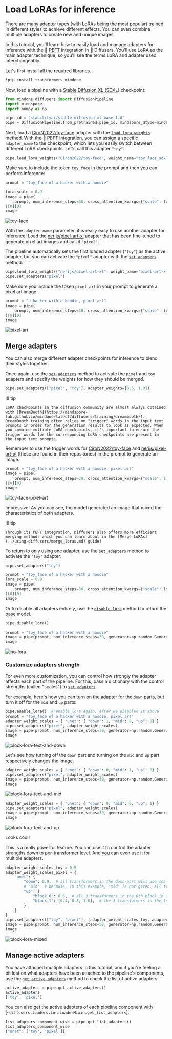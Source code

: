 <!--Copyright 2024 The HuggingFace Team. All rights reserved.

Licensed under the Apache License, Version 2.0 (the "License"); you may not use this file except in compliance with
the License. You may obtain a copy of the License at

http://www.apache.org/licenses/LICENSE-2.0

Unless required by applicable law or agreed to in writing, software distributed under the License is distributed on
an "AS IS" BASIS, WITHOUT WARRANTIES OR CONDITIONS OF ANY KIND, either express or implied. See the License for the
specific language governing permissions and limitations under the License.
-->

# Load LoRAs for inference

There are many adapter types (with [LoRAs](https://huggingface.co/docs/peft/conceptual_guides/adapter#low-rank-adaptation-lora) being the most popular) trained in different styles to achieve different effects. You can even combine multiple adapters to create new and unique images.

In this tutorial, you'll learn how to easily load and manage adapters for inference with the 🤗 [PEFT](https://huggingface.co/docs/peft/index) integration in 🤗 Diffusers. You'll use LoRA as the main adapter technique, so you'll see the terms LoRA and adapter used interchangeably.

Let's first install all the required libraries.

```bash
!pip install transformers mindone
```

Now, load a pipeline with a [Stable Diffusion XL (SDXL)](../api/pipelines/stable_diffusion/stable_diffusion_xl.md) checkpoint:

```python
from mindone.diffusers import DiffusionPipeline
import mindspore
import numpy as np

pipe_id = "stabilityai/stable-diffusion-xl-base-1.0"
pipe = DiffusionPipeline.from_pretrained(pipe_id, mindspore_dtype=mindspore.float16)
```

Next, load a [CiroN2022/toy-face](https://huggingface.co/CiroN2022/toy-face) adapter with the [`load_lora_weights`](https://mindspore-lab.github.io/mindone/latest/diffusers/api/loaders/lora#mindone.diffusers.loaders.lora.StableDiffusionXLLoraLoaderMixin.load_lora_weights) method. With the 🤗 PEFT integration, you can assign a specific `adapter_name` to the checkpoint, which lets you easily switch between different LoRA checkpoints. Let's call this adapter `"toy"`.

```python
pipe.load_lora_weights("CiroN2022/toy-face", weight_name="toy_face_sdxl.safetensors", adapter_name="toy")
```

Make sure to include the token `toy_face` in the prompt and then you can perform inference:

```python
prompt = "toy_face of a hacker with a hoodie"

lora_scale = 0.9
image = pipe(
    prompt, num_inference_steps=30, cross_attention_kwargs={"scale": lora_scale}, generator=np.random.Generator(np.random.PCG64(0))
)[0][0]
image
```

![toy-face](https://github.com/user-attachments/assets/c1796924-ee98-49c4-829b-887874ed7f3d)

With the `adapter_name` parameter, it is really easy to use another adapter for inference! Load the [nerijs/pixel-art-xl](https://huggingface.co/nerijs/pixel-art-xl) adapter that has been fine-tuned to generate pixel art images and call it `"pixel"`.

The pipeline automatically sets the first loaded adapter (`"toy"`) as the active adapter, but you can activate the `"pixel"` adapter with the [`set_adapters`](https://mindspore-lab.github.io/mindone/latest/diffusers/api/loaders/unet/#mindone.diffusers.loaders.unet.UNet2DConditionLoadersMixin.set_adapters) method:

```python
pipe.load_lora_weights("nerijs/pixel-art-xl", weight_name="pixel-art-xl.safetensors", adapter_name="pixel")
pipe.set_adapters("pixel")
```

Make sure you include the token `pixel art` in your prompt to generate a pixel art image:

```python
prompt = "a hacker with a hoodie, pixel art"
image = pipe(
    prompt, num_inference_steps=30, cross_attention_kwargs={"scale": lora_scale}, generator=np.random.Generator(np.random.PCG64(0))
)[0][0]
image
```

![pixel-art](https://github.com/user-attachments/assets/fa0e31c8-787e-42dd-8027-a8be89884863)

## Merge adapters

You can also merge different adapter checkpoints for inference to blend their styles together.

Once again, use the [`set_adapters`](https://mindspore-lab.github.io/mindone/latest/diffusers/api/loaders/unet/#mindone.diffusers.loaders.unet.UNet2DConditionLoadersMixin.set_adapters) method to activate the `pixel` and `toy` adapters and specify the weights for how they should be merged.

```python
pipe.set_adapters(["pixel", "toy"], adapter_weights=[0.5, 1.0])
```

!!! tip

    LoRA checkpoints in the diffusion community are almost always obtained with [DreamBooth](https://mindspore-lab.github.io/mindone/latest/diffusers/training/dreambooth/). DreamBooth training often relies on "trigger" words in the input text prompts in order for the generation results to look as expected. When you combine multiple LoRA checkpoints, it's important to ensure the trigger words for the corresponding LoRA checkpoints are present in the input text prompts.

Remember to use the trigger words for [CiroN2022/toy-face](https://hf.co/CiroN2022/toy-face) and [nerijs/pixel-art-xl](https://hf.co/nerijs/pixel-art-xl) (these are found in their repositories) in the prompt to generate an image.

```python
prompt = "toy_face of a hacker with a hoodie, pixel art"
image = pipe(
    prompt, num_inference_steps=30, cross_attention_kwargs={"scale": 1.0}, generator=np.random.Generator(np.random.PCG64(0))
)[0][0]
image
```

![toy-face-pixel-art](https://github.com/user-attachments/assets/ee327669-3c18-4293-8eaa-0bbd93afbe02)

Impressive! As you can see, the model generated an image that mixed the characteristics of both adapters.

!!! tip

    Through its PEFT integration, Diffusers also offers more efficient merging methods which you can learn about in the [Merge LoRAs](../using-diffusers/merge_loras.md) guide!

To return to only using one adapter, use the [`set_adapters`](https://mindspore-lab.github.io/mindone/latest/diffusers/api/loaders/unet/#mindone.diffusers.loaders.unet.UNet2DConditionLoadersMixin.set_adapters) method to activate the `"toy"` adapter:

```python
pipe.set_adapters("toy")

prompt = "toy_face of a hacker with a hoodie"
lora_scale = 0.9
image = pipe(
    prompt, num_inference_steps=30, cross_attention_kwargs={"scale": lora_scale}, generator=np.random.Generator(np.random.PCG64(0))
)[0][0]
image
```

Or to disable all adapters entirely, use the [`disable_lora`](https://mindspore-lab.github.io/mindone/latest/diffusers/api/loaders/unet/#mindone.diffusers.loaders.unet.UNet2DConditionLoadersMixin.disable_lora) method to return the base model.

```python
pipe.disable_lora()

prompt = "toy_face of a hacker with a hoodie"
image = pipe(prompt, num_inference_steps=30, generator=np.random.Generator(np.random.PCG64(0)))[0][0]
image
```

![no-lora](https://github.com/user-attachments/assets/c17dc29e-4a5f-4243-b5f6-18b3dc05e570)

### Customize adapters strength
For even more customization, you can control how strongly the adapter affects each part of the pipeline. For this, pass a dictionary with the control strengths (called "scales") to [`set_adapters`](https://mindspore-lab.github.io/mindone/latest/diffusers/api/loaders/unet/#mindone.diffusers.loaders.unet.UNet2DConditionLoadersMixin.set_adapters).

For example, here's how you can turn on the adapter for the `down` parts, but turn it off for the `mid` and `up` parts:
```python
pipe.enable_lora()  # enable lora again, after we disabled it above
prompt = "toy_face of a hacker with a hoodie, pixel art"
adapter_weight_scales = { "unet": { "down": 1, "mid": 0, "up": 0} }
pipe.set_adapters("pixel", adapter_weight_scales)
image = pipe(prompt, num_inference_steps=30, generator=np.random.Generator(np.random.PCG64(0)))[0][0]
image
```

![block-lora-text-and-down](https://github.com/user-attachments/assets/97822bc2-643b-44bd-837d-94b3f309cf20)

Let's see how turning off the `down` part and turning on the `mid` and `up` part respectively changes the image.
```python
adapter_weight_scales = { "unet": { "down": 0, "mid": 1, "up": 0} }
pipe.set_adapters("pixel", adapter_weight_scales)
image = pipe(prompt, num_inference_steps=30, generator=np.random.Generator(np.random.PCG64(0)))[0][0]
image
```

![block-lora-text-and-mid](https://github.com/user-attachments/assets/86469036-8492-4cd3-bed7-493cf0c28da2)

```python
adapter_weight_scales = { "unet": { "down": 0, "mid": 0, "up": 1} }
pipe.set_adapters("pixel", adapter_weight_scales)
image = pipe(prompt, num_inference_steps=30, generator=np.random.Generator(np.random.PCG64(0)))[0][0]
image
```

![block-lora-text-and-up](https://github.com/user-attachments/assets/b5d80d23-e463-41f3-a9b6-6a5f8f55a7b8)

Looks cool!

This is a really powerful feature. You can use it to control the adapter strengths down to per-transformer level. And you can even use it for multiple adapters.
```python
adapter_weight_scales_toy = 0.5
adapter_weight_scales_pixel = {
    "unet": {
        "down": 0.9,  # all transformers in the down-part will use scale 0.9
        # "mid"  # because, in this example, "mid" is not given, all transformers in the mid part will use the default scale 1.0
        "up": {
            "block_0": 0.6,  # all 3 transformers in the 0th block in the up-part will use scale 0.6
            "block_1": [0.4, 0.8, 1.0],  # the 3 transformers in the 1st block in the up-part will use scales 0.4, 0.8 and 1.0 respectively
        }
    }
}
pipe.set_adapters(["toy", "pixel"], [adapter_weight_scales_toy, adapter_weight_scales_pixel])
image = pipe(prompt, num_inference_steps=30, generator=np.random.Generator(np.random.PCG64(0)))[0][0]
image
```

![block-lora-mixed](https://github.com/user-attachments/assets/c4ffe4dc-6bf9-48e1-9a9e-4ca35c24a7a1)

## Manage active adapters

You have attached multiple adapters in this tutorial, and if you're feeling a bit lost on what adapters have been attached to the pipeline's components, use the [`get_active_adapters`](https://mindspore-lab.github.io/mindone/latest/diffusers/api/loaders/lora/#mindone.diffusers.loaders.lora.LoraLoaderMixin.get_active_adapters) method to check the list of active adapters:

```py
active_adapters = pipe.get_active_adapters()
active_adapters
['toy', 'pixel']
```

You can also get the active adapters of each pipeline component with [`~diffusers.loaders.LoraLoaderMixin.get_list_adapters`]:

```py
list_adapters_component_wise = pipe.get_list_adapters()
list_adapters_component_wise
{"unet": ['toy', 'pixel']}
```
